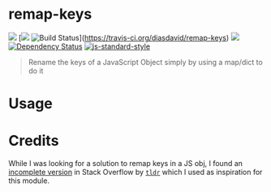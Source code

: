 remap-keys
===========

[![](https://img.shields.io/badge/made%20by-Protocol%20Labs-blue.svg?style=flat-square)](http://ipn.io) [[![](https://img.shields.io/badge/freenode-%23ipfs-blue.svg?style=flat-square)](http://webchat.freenode.net/?channels=%23ipfs) ![Build Status](https://travis-ci.org/diasdavid/remap-keys/master.svg?style=flat-square)](https://travis-ci.org/diasdavid/remap-keys) ![](https://img.shields.io/badge/coverage-94-yellow.svg?style=flat-square) [![Dependency Status](https://david-dm.org/diasdavid/remap-keys.svg?style=flat-square)](https://david-dm.org/diasdavid/remap-keys) [![js-standard-style](https://img.shields.io/badge/code%20style-standard-brightgreen.svg?style=flat-square)](https://github.com/feross/standard)

> Rename the keys of a JavaScript Object simply by using a map/dict to do it

# Usage

# Credits

While I was looking for a solution to remap keys in a JS obj, I found an [incomplete version](http://stackoverflow.com/a/31664783/520516) in Stack Overflow by [`tldr`](http://stackoverflow.com/users/1375688/tldr) which I used as inspiration for this module.
